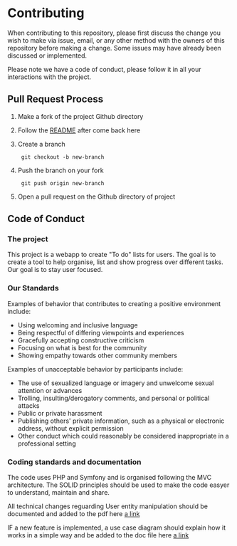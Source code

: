 # Contributing

When contributing to this repository, please first discuss the change you wish to make via issue,
email, or any other method with the owners of this repository before making a change.
Some issues may have already been discussed or implemented.

Please note we have a code of conduct, please follow it in all your interactions with the project.

## Pull Request Process

1. Make a fork of the project Github directory

2. Follow the [README](./README.md) after come back here

3. Create a branch

        git checkout -b new-branch
        
4. Push the branch on your fork
   
        git push origin new-branch
        
5. Open a pull request on the Github directory of project

## Code of Conduct

### The project

This project is a webapp to create "To do" lists for users.
The goal is to create a tool to help organise, list and show
progress over different tasks.
Our goal is to stay user focused.


### Our Standards

Examples of behavior that contributes to creating a positive environment
include:

* Using welcoming and inclusive language
* Being respectful of differing viewpoints and experiences
* Gracefully accepting constructive criticism
* Focusing on what is best for the community
* Showing empathy towards other community members

Examples of unacceptable behavior by participants include:

* The use of sexualized language or imagery and unwelcome sexual attention or
advances
* Trolling, insulting/derogatory comments, and personal or political attacks
* Public or private harassment
* Publishing others' private information, such as a physical or electronic
  address, without explicit permission
* Other conduct which could reasonably be considered inappropriate in a
  professional setting

### Coding standards and documentation

The code uses PHP and Symfony and is organised following the MVC architecture.
The SOLID principles should be used to make the code easyer to understand, maintain and
share.

All technical changes reguarding User entity manipulation should be documented and added
to the pdf here [a link](https://github.com/CHBHR/TodoList_Remastered/blob/main/documentation/Documentation%20tech.pdf)

IF a new feature is implemented, a use case diagram should explain how it works in a simple
way and be added to the doc file here [a link](https://github.com/CHBHR/TodoList_Remastered/tree/main/documentation/Diagrammes)
